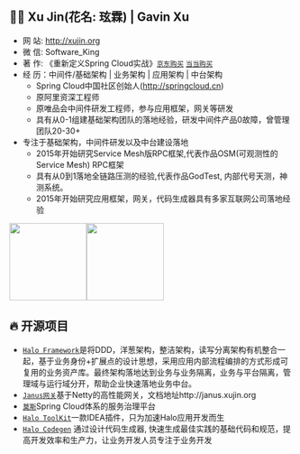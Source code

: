 ## 👨‍🚒 Xu Jin(花名: 玹霖) | Gavin Xu

- 网   站: http://xujin.org
- 微   信: Software_King
- 著   作: 《重新定义Spring Cloud实战》[`京东购买`](https://item.jd.com/12447280.html) [`当当购买`](http://product.dangdang.com/25348282.html)
- 经   历：中间件/基础架构 | 业务架构 | 应用架构 | 中台架构
    - Spring Cloud中国社区创始人(http://springcloud.cn)
    - 原阿里资深工程师
    - 原唯品会中间件研发工程师，参与应用框架，网关等研发
    - 具有从0-1组建基础架构团队的落地经验，研发中间件产品0故障，曾管理团队20-30+
- 专注于基础架构，中间件研发以及中台建设落地
    - 2015年开始研究Service Mesh版RPC框架,代表作品OSM(可观测性的Service Mesh) RPC框架
    - 具有从0到1落地全链路压测的经验,代表作品GodTest, 内部代号天测，神测系统。
    - 2015年开始研究应用框架，网关，代码生成器具有多家互联网公司落地经验
  
<img align="" height="137px" src="https://github-readme-stats.vercel.app/api?username=SoftwareKing&hide_title=false&hide_border=false&show_icons=true&include_all_commits=true&line_height=21&bg_color=0,EC6C6C,FFD479,FFFC79,73FA79&theme=graywhite&locale=cn" /><img align="" height="137px" src="https://github-readme-stats.vercel.app/api/top-langs/?username=SoftwareKing&hide_title=false&hide_border=false&layout=compact&bg_color=0,73FA79,73FDFF,D783FF&theme=graywhite&locale=cn" />

## 🔥 开源项目

 - [`Halo Framework`](https://xujin.org/projects/halo/overview/)是将DDD，洋葱架构，整洁架构，读写分离架构有机整合一起，基于业务身份+扩展点的设计思想，采用应用内部流程编排的方式形成可复用的业务资产库。最终架构落地达到业务与业务隔离，业务与平台隔离，管理域与运行域分开，帮助企业快速落地业务中台。
 - [`Janus网关`](https://github.com/JanusTeam/Janus)基于Netty的高性能网关，文档地址http://janus.xujin.org
 - [`莫斯`](https://github.com/SpringCloud/Moss)Spring Cloud体系的服务治理平台
 - [`Halo ToolKit`](https://xujin.org/projects/halo-toolkit/overview/)一款IDEA插件，只为加速Halo应用开发而生
 - [`Halo Codegen`](https://xujin.org/projects/halo-codegen/overview/) 通过设计代码生成器, 快速生成最佳实践的基础代码和规范，提高开发效率和生产力，让业务开发人员专注于业务开发
